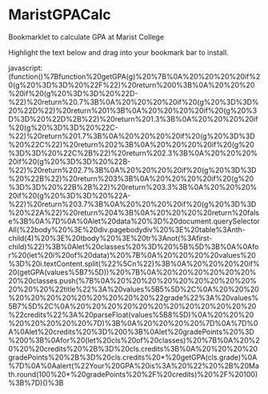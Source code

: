 # MaristGPACalc
Bookmarklet to calculate GPA at Marist College

Highlight the text below and drag into your bookmark bar to install.



javascript:(function()%7Bfunction%20getGPA(g)%20%7B%0A%20%20%20%20if%20(g%20%3D%3D%20%22F%22)%20return%200%3B%0A%20%20%20%20if%20(g%20%3D%3D%20%22D-%22)%20return%20.7%3B%0A%20%20%20%20if%20(g%20%3D%3D%20%22D%22)%20return%201%3B%0A%20%20%20%20if%20(g%20%3D%3D%20%22D%2B%22)%20return%201.3%3B%0A%20%20%20%20if%20(g%20%3D%3D%20%22C-%22)%20return%201.7%3B%0A%20%20%20%20if%20(g%20%3D%3D%20%22C%22)%20return%202%3B%0A%20%20%20%20if%20(g%20%3D%3D%20%22C%2B%22)%20return%202.3%3B%0A%20%20%20%20if%20(g%20%3D%3D%20%22B-%22)%20return%202.7%3B%0A%20%20%20%20if%20(g%20%3D%3D%20%22B%22)%20return%203%3B%0A%20%20%20%20if%20(g%20%3D%3D%20%22B%2B%22)%20return%203.3%3B%0A%20%20%20%20if%20(g%20%3D%3D%20%22A-%22)%20return%203.7%3B%0A%20%20%20%20if%20(g%20%3D%3D%20%22A%22)%20return%204%3B%0A%20%20%20%20return%20false%3B%0A%7D%0A%0Alet%20data%20%3D%20document.querySelectorAll(%22body%20%3E%20div.pagebodydiv%20%3E%20table%3Anth-child(4)%20%3E%20tbody%20%3E%20tr%3Anot(%3Afirst-child)%22)%3B%0Alet%20classes%20%3D%20%5B%5D%3B%0A%0Afor%20(let%20i%20of%20data)%20%7B%0A%20%20%20%20values%20%3D%20i.textContent.split(%22%5Cn%22)%3B%0A%20%20%20%20if%20(getGPA(values%5B7%5D))%20%7B%0A%20%20%20%20%20%20%20%20classes.push(%7B%0A%20%20%20%20%20%20%20%20%20%20%20%20%22title%22%3A%20values%5B5%5D%2C%0A%20%20%20%20%20%20%20%20%20%20%20%20%22grade%22%3A%20values%5B7%5D%2C%0A%20%20%20%20%20%20%20%20%20%20%20%20%22credits%22%3A%20parseFloat(values%5B8%5D)%0A%20%20%20%20%20%20%20%20%7D)%3B%0A%20%20%20%20%7D%0A%7D%0A%0Alet%20credits%20%3D%200%3B%0Alet%20gradePoints%20%3D%200%3B%0Afor%20(let%20cls%20of%20classes)%20%7B%0A%20%20%20%20credits%20%2B%3D%20cls.credits%3B%0A%20%20%20%20gradePoints%20%2B%3D%20cls.credits%20*%20getGPA(cls.grade)%0A%7D%0A%0Aalert(%22Your%20GPA%20is%3A%20%22%20%2B%20Math.round(100%20*%20gradePoints%20%2F%20credits)%20%2F%20100)%3B%7D)()%3B
